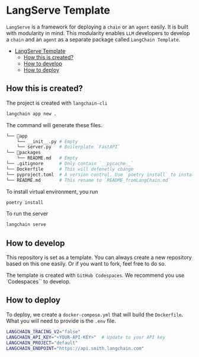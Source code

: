 # LangServe Template

`LangServe` is a framework for deploying a `chain` or an `agent` easily.
It is built with modularity in mind.
This modularity enables `LLM` developers to develop a `chain` and an `agent` as a separate package called `LangChain Template`.

- [LangServe Template](#langserve-template)
  - [How this is created?](#how-this-is-created)
  - [How to develop](#how-to-develop)
  - [How to deploy](#how-to-deploy)


## How this is created?

The project is created with `langchain-cli`

```sh
langchain app new .
```

The command will generate these files.

```sh
└── 📁app
    └── __init__.py # Empty 
    └── server.py   # Boilerplate `FastAPI`  
└── 📁packages
    └── README.md   # Empty
└── .gitignore      # Only contain `__pycache__`
└── Dockerfile      # This will defenetly change
└── pyproject.toml  # A version control. Use `poetry install` to install the environment
└── README.md       # This rename to `README_fromLangChain.md`
```

To install virtual environment, you run

```sh
poetry install
```

To run the server

```sh
langchain serve
```

## How to develop

This repository is set as a template.
You can always create a new repository based on this one easily.
Or if you want to fork, feel free to do so.

The template is created with `GitHub Codespaces`.
We recommend you use `Codespaces`` to develop.

## How to deploy

To deploy, we create a `docker-compose.yml` that will build the `Dockerfile`.
What you will need to provide is the `.env` file.

```sh
LANGCHAIN_TRACING_V2="false"
LANGCHAIN_API_KEY="<YOUR-API-KEY>"  # Update to your API key
LANGCHAIN_PROJECT="default"
LANGCHAIN_ENDPOINT="https://api.smith.langchain.com"
```